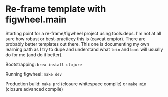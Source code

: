# Re-frame template with figwheel.main

Starting point for a re-frame/figwheel project using tools.deps. I'm not at all
sure how robust or best-practicey this is (caveat emptor). There are probably
better templates out there. This one is documenting my own learning path as I
try to dupe and understand what `lein` and `boot` will usually do for me (and
do it better).

Bootstrapping: `brew install clojure`

Running figwheel: `make dev`

Production build: `make prd` (closure whitespace compile) or `make min`
(closure advanced compile)
